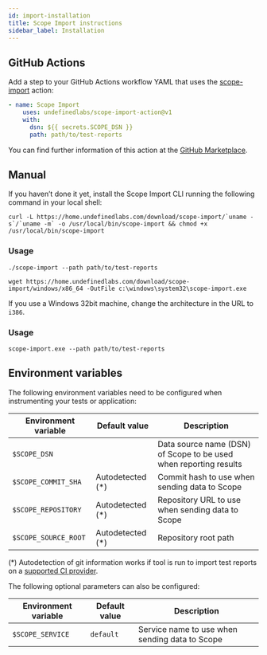 ```yaml
---
id: import-installation
title: Scope Import instructions
sidebar_label: Installation
---
```


## GitHub Actions

Add a step to your GitHub Actions workflow YAML that uses the [scope-import](https://github.com/marketplace/actions/scope-import) action:

```yaml
- name: Scope Import
    uses: undefinedlabs/scope-import-action@v1
    with:
      dsn: ${{ secrets.SCOPE_DSN }}
      path: path/to/test-reports
```

You can find further information of this action at the [GitHub Marketplace](https://github.com/marketplace/actions/scope-import).

## Manual

If you haven’t done it yet, install the Scope Import CLI running the following command in your local shell:

<!--DOCUSAURUS_CODE_TABS-->

<!--Linux/MacOS-->

```
curl -L https://home.undefinedlabs.com/download/scope-import/`uname -s`/`uname -m` -o /usr/local/bin/scope-import && chmod +x /usr/local/bin/scope-import
```

### Usage

```
./scope-import --path path/to/test-reports
```

<!--Windows-->

```
wget https://home.undefinedlabs.com/download/scope-import/windows/x86_64 -OutFile c:\windows\system32\scope-import.exe
```

If you use a Windows 32bit machine, change the architecture in the URL to `i386`.

### Usage

```
scope-import.exe --path path/to/test-reports
```

<!--END_DOCUSAURUS_CODE_TABS-->

## Environment variables

The following environment variables need to be configured when instrumenting your tests or application:

| Environment variable | Default value     | Description                                                       |
| -------------------- | ----------------- | ----------------------------------------------------------------- |
| `$SCOPE_DSN`         |                   | Data source name (DSN) of Scope to be used when reporting results |
| `$SCOPE_COMMIT_SHA`  | Autodetected (\*) | Commit hash to use when sending data to Scope                     |
| `$SCOPE_REPOSITORY`  | Autodetected (\*) | Repository URL to use when sending data to Scope                  |
| `$SCOPE_SOURCE_ROOT` | Autodetected (\*) | Repository root path                                              |

(\*) Autodetection of git information works if tool is run to import test reports on a [supported CI provider](import-compatibility.md#ci-providers).

The following optional parameters can also be configured:

| Environment variable | Default value | Description                                    |
| -------------------- | ------------- | ---------------------------------------------- |
| `$SCOPE_SERVICE`     | `default`     | Service name to use when sending data to Scope |
